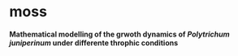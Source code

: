 # moss
**Mathematical modelling of the grwoth dynamics of  _Polytrichum juniperinum_ under differente throphic conditions**
